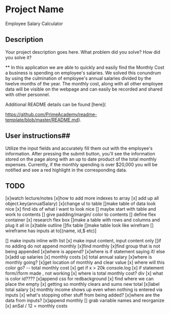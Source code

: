 # Project Name

Employee Salary Calculator

## Description

Your project description goes here. What problem did you solve? How did you solve it?

\*\* In this application we are able to quickly and easily find the Monthly Cost a business is spending on employee's salaries. We solved this conundrum by using the culmination of employee's annual salaries divided by the twelve months of the year. The monthly cost, along with all other employee data will be visible on the webpage and can easily be recorded and shared with other personnel.

Additional README details can be found [here](

https://github.com/PrimeAcademy/readme-template/blob/master/README.md).

## User instructions##

Utilize the input fields and accurately fill them out with the employee's information. After pressing the submit button, you'll see the information stored on the page along with an up to date product of the total monthly expenses. Currently, if the monthly spending is over $20,000 you will be notified and see a red highlight in the corresponding data.

## TODO

[x]watch lecture/notes
[x]how to add more indexes to array
[x] add up all object.key(annualSalary)
[x]change ul to table
[]make table of data look nice
[x] find ids of what I want to look nice
[] maybe start with table and work to contents
[] give padding/margin/ color to contents
[] define flex container
[x] research flex box
[]make a table with rows and columns and plug it all in
[x]table outline
[]fix table
[]make table look like wirefram
[] wireframe has inputs at to[(name, id,$ etc)]

[] make inputs inline with list
[x] make input content, input content only
[]if no adding do not append monthly
[x]find monthly
[x]find group that is not being appended
[x]where is append?
[x]where is if statement saying if/ else
[x]add up salaries
[x] monthly costs
[x] total annual salary
[x]where is monthly going?
[x]get location of monthly and clear value
[x] where will this color go? -- total monthly cost
[x] get if x > 20k console.log
[x] if statement form//form made , not working
[x] where is total monthly cost? div
[x] what is color id????
[x]append css for redbackground
[x] find where we can place the empty
[x] getting so monthly clears and sums new total
[x]label total salary
[x] monthly income shows up even when nothing is entered via inputs
[x] what's stopping other stuff from being added?
[x]where are the data from inputs?
[x]append monthly
[] grab variable names and reorganize
[x] anSal / 12 = monthly costs
